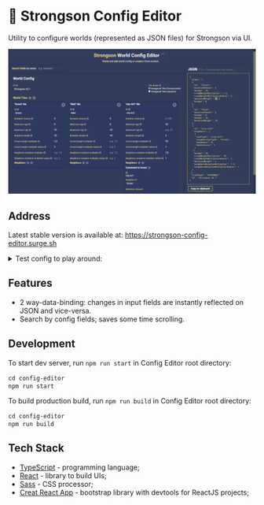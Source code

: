# 🧱 Strongson Config Editor

Utility to configure worlds (represented as JSON files) for Strongson via UI.

![Config Editor Preview](./readme-preview-editor.png "Config Editor Preview")

## Address
Latest stable version is available at: https://strongson-config-editor.surge.sh

<details> 
  <summary>Test config to play around:</summary>

```JSON
{
 "tiles": [
  {
   "id": "forest",
   "mutationChance": 5,
   "maxAge": 10,
   "crowdWeightMultiplier": 1.5,
   "crowdWeightMultiplierRadius": 2,
   "mutationWeight": 10,
   "minAge": 0
  },
  {
   "id": "field",
   "mutationChance": 5,
   "minAge": 0,
   "maxAge": 10,
   "mutationWeight": 10
  },
  {
   "id": "city-lvl1",
   "neighbors": [
    {
     "configId": "city-lvl1",
     "neighborConfigId": "forest",
     "maxAmount": 0,
     "maxDistance": 1
    }
   ],
   "minAge": 10,
   "crowdWeightMultiplier": 10,
   "crowdWeightMultiplierRadius": 1,
   "mutationWeight": 2,
   "neighborsMutationMultiplier": 1.5,
   "neighborsMutationMultiplierRadius": 1
  }
 ],
 "tileShape": "HEXAGONAL",
 "id": "Strongson v0.1"
}
```

</details>


## Features
* 2 way-data-binding: changes in input fields are instantly reflected on JSON and vice-versa.
* Search by config fields; saves some time scrolling.

## Development
To start dev server, run `npm run start` in Config Editor root directory:
```
cd config-editor
npm run start
```

To build production build, run `npm run build` in Config Editor root directory:
```
cd config-editor
npm run build
```

## Tech Stack

* [TypeScript](https://www.typescriptlang.org/) - programming language;
* [React](https://reactjs.org/) - library to build UIs;
* [Sass](https://sass-lang.com/) - CSS processor;
* [Creat React App](https://create-react-app.dev) - bootstrap library with devtools for ReactJS projects;
